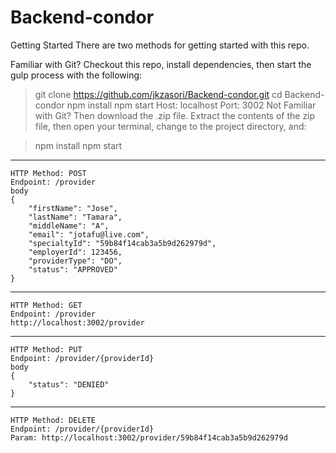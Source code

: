 # Backend-condor
Getting Started
There are two methods for getting started with this repo.

Familiar with Git?
Checkout this repo, install dependencies, then start the gulp process with the following:

> git clone https://github.com/jkzasori/Backend-condor.git
> cd Backend-condor
> npm install
> npm start
Host: localhost
Port: 3002
Not Familiar with Git?
Then download the .zip file. Extract the contents of the zip file, then open your terminal, change to the project directory, and:

> npm install
> npm start
______________________________________________

```
HTTP Method: POST
Endpoint: /provider
body
{
	"firstName": "Jose",
	"lastName": "Tamara",
	"middleName": "A",
	"email": "jotafu@live.com",
	"specialtyId": "59b84f14cab3a5b9d262979d",
	"employerId": 123456,
	"providerType": "DO",
	"status": "APPROVED"
}
```
_______________________________________________
```
HTTP Method: GET
Endpoint: /provider
http://localhost:3002/provider
```
_____________________________________________
```
HTTP Method: PUT
Endpoint: /provider/{providerId}
body 
{
	"status": "DENIED"
}
```
________________________________________________
```
HTTP Method: DELETE
Endpoint: /provider/{providerId}
Param: http://localhost:3002/provider/59b84f14cab3a5b9d262979d
```



